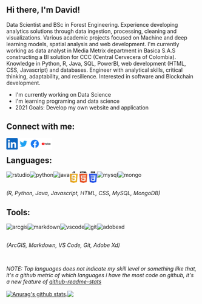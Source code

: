 ## Hi there, I'm David!

Data Scientist and BSc in Forest Engineering. Experience developing analytics solutions through data ingestion, processing, cleaning and visualizations. Various academic projects focused on Machine and deep learning models, spatial analysis and web development. I'm currently working as data analyst in Media Metrix department in Basica S.A.S constructing a BI solution for CCC (Central Cervecera of Colombia). Knowledge in Python, R, Java, SQL, PowerBI, web development (HTML, CSS, Javascript) and databases. Engineer with analytical skills, critical thinking, adaptability, and resilience. Interested in software and Blockchain development.

- I'm currently working on Data Science
- I'm learning programing and data science
- 2021 Goals: Develop my own website and application

## Connect with me:


[<img align="left" alt="linkedin icon" witdth="30px" height="30" src="./img/linkedin logo icon.svg"/>][linkedin]
[<img align="left" alt="twitter icon" witdth="30px" height="30" src="./img/twitter-logo.svg"/>][twitter]
[<img align="left" alt="facebook icon" witdth="30px" height="30" src="./img/facebook-logo-2021.svg"/>][facebook]
[<img align="left" alt="youtube icon" witdth="30px" height="30" src="./img/youtube-logo-2020.svg"/>][youtube]

<br />

## Languages: 
<img align="left" alt="rstudio" witdth="30" height="30" src="https://icons.iconarchive.com/icons/papirus-team/papirus-apps/512/rstudio-icon.png"/>
<img align="left" alt="python" witdth="30" height="30" src="https://upload.wikimedia.org/wikipedia/commons/thumb/c/c3/Python-logo-notext.svg/1024px-Python-logo-notext.svg.png"/>
<img align="left" alt="java" witdth="30" height="30" src="https://seeklogo.com/images/J/java-logo-7F8B35BAB3-seeklogo.com.png"/>
<img align="left" alt="javascript" witdth="30" height="30" src="./img/js.svg"/>
<img align="left" alt="html" witdth="30" height="30" src="./img/html.png"/>
<img align="left" alt="css" witdth="30" height="30" src="./img/css.svg"/>
<img align="left" alt="mysql" witdth="30" height="30" src="https://upload.wikimedia.org/wikipedia/fr/thumb/6/62/MySQL.svg/1200px-MySQL.svg.png"/>
<img align="left" alt="mongo" witdth="30" height="30" src="https://cdn.worldvectorlogo.com/logos/mongodb.svg"/> <br>

&nbsp; <br>
<em>(R, Python, Java, Javascript, HTML, CSS, MySQL, MongoDB)</em><br>

## Tools:


<img align="left" alt="arcgis" witdth="30" height="30" src="https://www.gis247.com/images/2k19/timings/ArcGIS%20Square%20180px.png"/>
<img align="left" alt="markdown" witdth="30" height="30" src="./img/rmarkdown.svg"/>
<img align="left" alt="vscode" witdth="30" height="30" src="https://upload.wikimedia.org/wikipedia/commons/thumb/9/9a/Visual_Studio_Code_1.35_icon.svg/1024px-Visual_Studio_Code_1.35_icon.svg.png"/>
<img align="left" alt="git" witdth="30" height="30" src="https://cdn.freebiesupply.com/logos/thumbs/2x/git-logo.png"/>
<img align="left" alt="adobexd" witdth="30" height="30" src="https://cdn.iconscout.com/icon/free/png-512/adobe-xd-1869035-1583159.png"/> <br>

&nbsp; <br>
<em>(ArcGIS, Markdown, VS Code, Git, Adobe Xd)</em><br>

&nbsp; <br>

*NOTE: Top languages does not indicate my skill level or something like that, it's a github metric of which languages i have the most code on github, it's a new feature of [github-readme-stats](https://github.com/anuraghazra/github-readme-stats)*


<a href="https://github.com/anuraghazra/github-readme-stats">
  <img align="center" src="https://github-readme-stats.vercel.app/api?username=Detrivinog&show_icons=true&include_all_commits=true&theme=great-gatsby" alt="Anurag's github stats" />
</a>
<a href="https://github.com/anuraghazra/github-readme-stats">
  <img align="center" src="https://github-readme-stats.vercel.app/api/top-langs/?username=Detrivinog&layout=compact&theme=great-gatsby" />
</a>

[linkedin]: https://www.linkedin.com/in/davidtrivinog/
[twitter]: https://twitter.com/DavidTrivinoG
[facebook]: https://www.facebook.com/david.e.trivino/
[youtube]: https://www.youtube.com/channel/UCL9mbgEcnXa751bTrlm39GQ